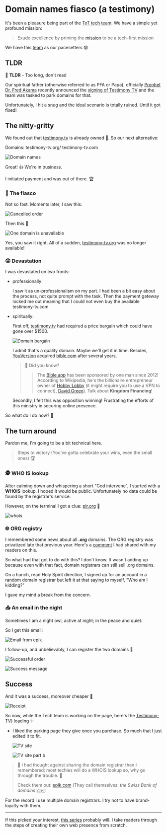 # Domain names fiasco (a testimony)

It's been a pleasure being part of the [ToT tech team][tech-mail]. We have a simple yet profound mission:

> Exude excellence by priming the [mission][tot] to be a tech-first mission
>

We have this [team](https://www.youversion.com/careers/) as our pacesetters :sunglasses:

## TLDR

:bookmark: **TLDR** - Too long, don't read

Our spiritual father (otherwise referred to as PFA or Papa), officially [Prophet Dr. Fred Akama][pfa] recently announced the [signing of Testimony TV][TV signing] and the team was tasked to park domains for that.

Unfortunately, I hit a snug and the ideal scenario is totally ruined. Until it got fixed!

## The nitty-gritty

We found out that [testimony.tv][.tv] is already owned :face_with_head_bandage:. So our next alternative:

Domains: testimony-tv.org/ testimony-tv.com

![Domain names](../../../.vuepress/public/images/kb/domains.png)

Great! :+1: We're in business.

I initiated payment and was out of there. :trophy:

### :exploding_head: The fiasco

Not so fast. Moments later, I saw this:

![Cancelled order](../../../.vuepress/public/images/kb/cancelled.png)

Then this :exploding_head:

![One domain is unavailable](../../../.vuepress/public/images/kb/unavailable.png)

Yes, you saw it right. All of a sudden, [testimony-tv.org](http://testimony-tv.org/) was no longer available!

### :worried: Devastation

I was devastated on two fronts:

- professionally:

    I saw it as un-professionalism on my part. I had been a bit easy about the process, not quite prompt with the task. Then the payment gateway locked me out meaning that I could not even buy the available testimony-tv.com

- spiritually:

    First off, [testimony.tv][.tv] had required a price bargain which could have gone over $1500.

    ![Domain bargain](../../../.vuepress/public/images/kb/bargain.png)

    I admit that's a quality domain. Maybe we'll get it in time. Besides, [YouVersion][youversion] acquired [bible.com][bible.com] after several years.

    > :monocle_face: Did you know?
    >> The [Bible app][Bible app] has been sponsored by one man since 2012! According to Wikipedia, he's the billionaire entrepreneur owner of [Hobby Lobby][Hobby Lobby] (it might require you to use a VPN to connect), [David Green][David Green]). Talk about **Kingdom Financing**!

    Secondly, I felt this was opposition winning! Frustrating the efforts of this ministry in securing online presence.

So what do I do now? :thinking:

## The turn around

Pardon me, I'm going to be a bit technical here.

> Steps to victory (You've gotta celebrate your wins, even the small ones) :trophy:

### :detective: WHO IS lookup

After calming down and whispering a short "God intervene", I started with a **WHOIS** lookup. I hoped it would be public. Unfortunately no data could be found by the registrar's service.

However, on the terminal I got a clue: [pir.org][pir] :raised_eyebrow:

![whois](../../../.vuepress/public/images/kb/whois.png)

### :globe_with_meridians: ORG registry

I remembered some news about all **.org** domains. The ORG registry was privatized late that previous year. Here's a [comment][blog-comment] I had shared with my readers on this.

So what had that got to do with this? I don't know. It wasn't adding up because even with that fact, domain registrars can still sell .org domains.

On a hunch, read Holy Spirit direction, I signed up for an account in a random domain registrar but left it at that saying to myself, "Who am I kidding?"

I gave my mind a break from the concern.

### :inbox_tray: An email in the night

Sometimes I am a night owl, active at night; in the peace and quiet.

So I get this email:

  ![Email from epik](../../../.vuepress/public/images/kb/epik.png)

I follow-up, and unbelievably, I can register the two domains :muscle:

  ![Successful order](../../../.vuepress/public/images/kb/successful-order.png)

  ![Success message](../../../.vuepress/public/images/kb/success.png)

## Success

And it was a success, moreover cheaper :man_dancing:

![Receipt](../../../.vuepress/public/images/kb/receipt.png)

So now, while the Tech team is working on the page, here's the [Testimony-TV][-tv]) loading :sparkles:

- I liked the parking page they give once you purchase. So much that I just edited it to fit.

  ![TV site](../../../.vuepress/public/images/kb/tv.png)

  ![TV site part b](../../../.vuepress/public/images/kb/tv-b.png)

> 🧐 I had thought against sharing the domain registrar then I remembered: most techies will do a WHOIS lookup so, why go through the trouble. :shrug:
>
> Check them out: [epik.com][epik] (They call themselves: *the Swiss Bank of domains* 🇨🇭)

For the record I use multiple domain registrars. I try not to have brand-loyalty with them.

---

If this picked your interest, [this series][diy-series] probably will. I take readers through the steps of creating their own web presence from scratch.

<CustomFooter/>

[tot]: https://www.tot.church/
[tech-mail]: mailto:tech@tot.co.ke
[pfa]: https://www.tot.church/#leadership
[TV signing]: https://www.facebook.com/photo/?fbid=10157189811592344&set=a.155714157343
[.tv]: http://testimony.tv
[-tv]: https://testimony-tv.com/
[youVersion]: https://en.wikipedia.org/wiki/YouVersion
[bible.com]: https://www.bible.com/
[Bible app]: https://www.youversion.com/the-bible-app/
[pir]: https://www.pir.org/
[blog-comment]: https://blog.techkln.org/the-internet-and-domain-names-or-diy-your-web-presence-2-ck9fla6vi06bdcxs11e0oosfd#ck9orn4uf01r5hjs1tyy6vaw6
[epik]: https://www.epik.com
[David Green]: https://en.wikipedia.org/wiki/David_Green_(entrepreneur)
[Hobby Lobby]: https://www.hobbylobby.com/
[diy-series]: https://bit.ly/2SlGvnF

